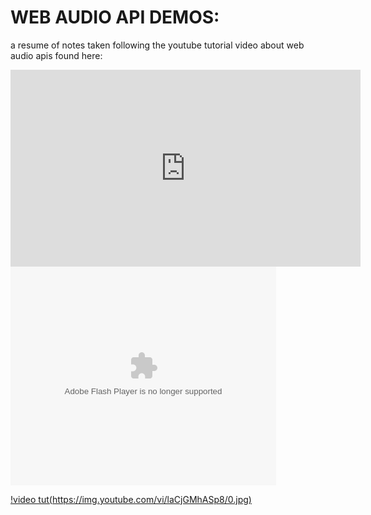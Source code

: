 WEB AUDIO API DEMOS:
===

a resume of notes taken following the youtube tutorial video about web audio apis found here:
<iframe width="560" height="315" src="https://www.youtube.com/embed/laCjGMhASp8" title="YouTube video player" frameborder="0" allow="accelerometer; autoplay; clipboard-write; encrypted-media; gyroscope; picture-in-picture" allowfullscreen></iframe>

<object width="425" height="350">
  <param name="movie" value="http://www.youtube.com/user/wwwLoveWatercom?v=BTRN1YETpyg" />
  <param name="wmode" value="transparent" />
  <embed src="http://www.youtube.com/user/wwwLoveWatercom?v=BTRN1YETpyg"
         type="application/x-shockwave-flash"
         wmode="transparent" width="425" height="350" />
</object>

[!video tut(https://img.youtube.com/vi/laCjGMhASp8/0.jpg)](https://www.youtube.com/watch?v=laCjGMhASp8)
